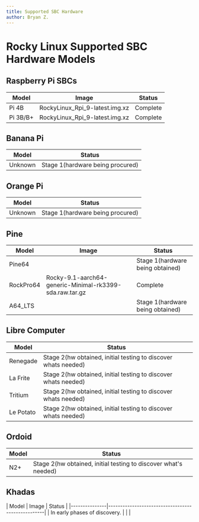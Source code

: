 ```yaml
---
title: Supported SBC Hardware
author: Bryan Z.
---
```


# Rocky Linux Supported SBC Hardware Models

## Raspberry Pi SBCs

| Model         | Image                             | Status        |
|---------------|-----------------------------------|---------------|
| Pi 4B         | RockyLinux_Rpi_9-latest.img.xz    | Complete      |
| Pi 3B/B+      | RockyLinux_Rpi_9-latest.img.xz    | Complete      |


## Banana Pi
| Model         |  Status                                           |
|---------------|---------------------------------------------------|
| Unknown       | Stage 1(hardware being procured)                  |

## Orange Pi
| Model         | Status                                            |
|---------------|---------------------------------------------------|
| Unknown       | Stage 1(hardware being procured)                  |

## Pine 
| Model         | Image                                                    | Status                                 |
|---------------|----------------------------------------------------------|----------------------------------------|
| Pine64        |                                                          | Stage 1(hardware being obtained)       |
| RockPro64     | Rocky-9.1-aarch64-generic-Minimal-rk3399-sda.raw.tar.gz  | Complete                               |
| A64_LTS       |                                                          | Stage 1(hardware being obtained)       |

## Libre Computer
| Model         | Status                                                         |
|---------------|----------------------------------------------------------------|
| Renegade      | Stage 2(hw obtained, initial testing to discover whats needed) |
| La Frite      | Stage 2(hw obtained, initial testing to discover whats needed) |
| Tritium       | Stage 2(hw obtained, initial testing to discover whats needed) |
| Le Potato     | Stage 2(hw obtained, initial testing to discover whats needed) |

## Ordoid
| Model         | Status                                                          |
|---------------|-----------------------------------------------------------------|
| N2+           | Stage 2(hw obtained, initial testing to discover what's needed) |

## Khadas
| Model         | Image                             | Status        |
|---------------|---------------------------------------------------|
| In early phases of discovery. |  |  |
